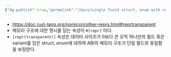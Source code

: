 ```yaml
---
{"dg-publish":true,"permalink":"/docs/single field struct, enum with repr transparent/","title":"single field struct, enum with repr transparent"}
---
```


- https://doc.rust-lang.org/nomicon/other-reprs.html#reprtransparent
- 메모리 구조에 대한 명시를 담는 속성이 `#[repr]` 이다.
- `[repr(transparent)]` 속성은 데이터 사이즈가 0보다 큰 오직 하나만의 필드 혹은 variant를 담은 struct, enum에 대하여 ABI의 메모리 구조가 단일 필드와 동일함을 보장한다. 

